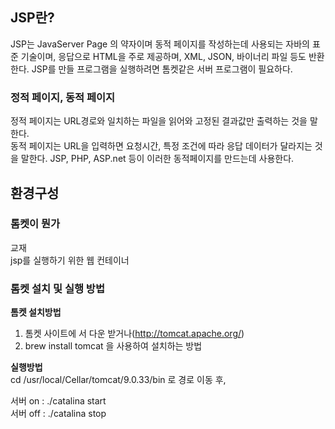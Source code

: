 ## JSP란?
JSP는 JavaServer Page 의 약자이며 동적 페이지를 작성하는데 사용되는 자바의 표준 기술이며, 
응답으로 HTML을 주로 제공하며, XML, JSON, 바이너리 파일 등도 반환한다.
JSP를 만들 프로그램을 실행하려면 톰켓같은 서버 프로그램이 필요하다.

### 정적 페이지, 동적 페이지
정적 페이지는 URL경로와 일치하는 파일을 읽어와 고정된 결과값만 출력하는 것을 말한다.<br>
동적 페이지는 URL을 입력하면 요청시간, 특정 조건에 따라 응답 데이터가 달라지는 것을 말한다.
JSP, PHP, ASP.net 등이 이러한 동적페이지를 만드는데 사용한다.

## 환경구성
### 톰켓이 뭔가
교재<br>
jsp를 실행하기 위한 웹 컨테이너 
### 톰켓 설치 및 실행 방법
**톰켓 설치방법**<br>
1. 톰켓 사이트에 서 다운 받거나(http://tomcat.apache.org/)
2. brew install tomcat 을 사용하여 설치하는 방법

**실행방법**<br> 
cd /usr/local/Cellar/tomcat/9.0.33/bin 로 경로 이동 후,<br>

서버 on : ./catalina start <br>
서버 off : ./catalina stop

